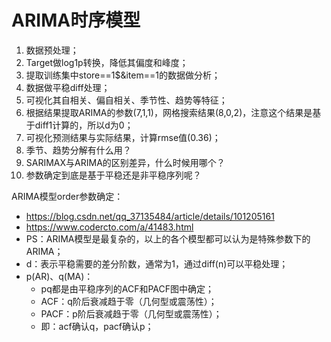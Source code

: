 # ARIMA时序模型

1. 数据预处理；
2. Target做log1p转换，降低其偏度和峰度；
3. 提取训练集中store==1$&item==1的数据做分析；
4. 数据做平稳diff处理；
5. 可视化其自相关、偏自相关、季节性、趋势等特征；
6. 根据结果提取ARIMA的参数(7,1,1)，网格搜索结果(8,0,2)，注意这个结果是基于diff1计算的，所以d为0；
7. 可视化预测结果与实际结果，计算rmse值(0.36)；
8. 季节、趋势分解有什么用？
9. SARIMAX与ARIMA的区别差异，什么时候用哪个？
10. 参数确定到底是基于平稳还是非平稳序列呢？


ARIMA模型order参数确定：
- https://blog.csdn.net/qq_37135484/article/details/101205161
- https://www.codercto.com/a/41483.html
- PS：ARIMA模型是最复杂的，以上的各个模型都可以认为是特殊参数下的ARIMA；
- d：表示平稳需要的差分阶数，通常为1，通过diff(n)可以平稳处理；
- p(AR)、q(MA)：
    - pq都是由平稳序列的ACF和PACF图中确定；
    - ACF：q阶后衰减趋于零（几何型或震荡性）；
    - PACF：p阶后衰减趋于零（几何型或震荡性）；
    - 即：acf确认q，pacf确认p；
